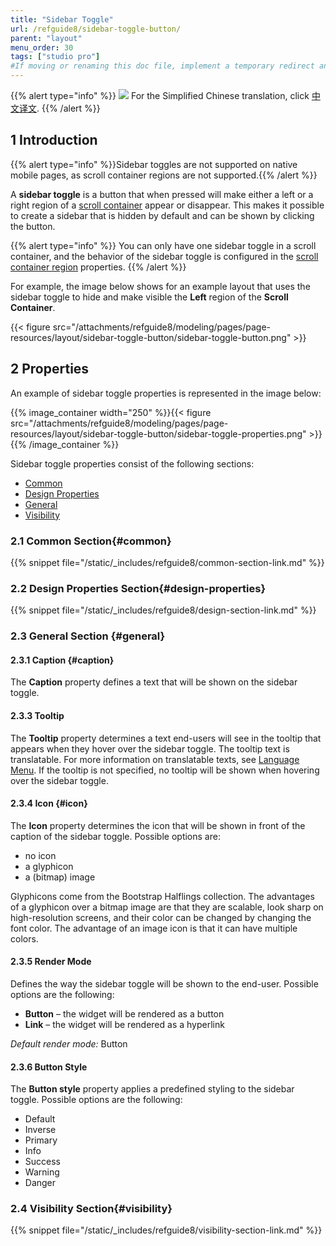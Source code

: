 ```yaml
---
title: "Sidebar Toggle"
url: /refguide8/sidebar-toggle-button/
parent: "layout"
menu_order: 30
tags: ["studio pro"]
#If moving or renaming this doc file, implement a temporary redirect and let the respective team know they should update the URL in the product. See Mapping to Products for more details.
---
```


{{% alert type="info" %}}
<img src="attachments/chinese-translation/china.png" style="display: inline-block; margin: 0" /> For the Simplified Chinese translation, click [中文译文](https://cdn.mendix.tencent-cloud.com/documentation/refguide8/sidebar-toggle-button.pdf).
{{% /alert %}}

## 1 Introduction

{{% alert type="info" %}}Sidebar toggles are not supported on native mobile pages, as scroll container regions are not supported.{{% /alert %}}

A **sidebar toggle** is a button that when pressed will make either a left or a right region of a [scroll container](/refguide8/scroll-container/) appear or disappear. This makes it possible to create a sidebar that is hidden by default and can be shown by clicking the button.

{{% alert type="info" %}}
You can only have one sidebar toggle in a scroll container, and the behavior of the sidebar toggle is configured in the [scroll container region](/refguide8/scroll-container/#region) properties.
{{% /alert %}}

For example, the image below shows for an example layout that uses the sidebar toggle to hide and make visible the **Left** region of the **Scroll Container**. 

{{< figure src="/attachments/refguide8/modeling/pages/page-resources/layout/sidebar-toggle-button/sidebar-toggle-button.png" >}}

## 2 Properties

An example of sidebar toggle properties is represented in the image below:

{{% image_container width="250" %}}{{< figure src="/attachments/refguide8/modeling/pages/page-resources/layout/sidebar-toggle-button/sidebar-toggle-properties.png" >}}
{{% /image_container %}}

Sidebar toggle properties consist of the following sections:

* [Common](#common)
* [Design Properties](#design-properties)
* [General](#general)
* [Visibility](#visibility)

### 2.1 Common Section{#common}

{{% snippet file="/static/_includes/refguide8/common-section-link.md" %}}

### 2.2 Design Properties Section{#design-properties}

{{% snippet file="/static/_includes/refguide8/design-section-link.md" %}}

### 2.3 General Section {#general}

#### 2.3.1 Caption {#caption}

The **Caption** property defines a text that will be shown on the sidebar toggle.

#### 2.3.3 Tooltip

The **Tooltip** property determines a text end-users will see in the tooltip that appears when they hover over the sidebar toggle. The tooltip text is translatable. For more information on translatable texts, see [Language Menu](/refguide8/translatable-texts/). If the tooltip is not specified, no tooltip will be shown when hovering over the sidebar toggle.

#### 2.3.4 Icon {#icon}

The **Icon** property determines the icon that will be shown in front of the caption of the sidebar toggle. Possible options are: 

* no icon
* a glyphicon 
* a (bitmap) image

Glyphicons come from the Bootstrap Halflings collection. The advantages of a glyphicon over a bitmap image are that they are scalable, look sharp on high-resolution screens, and their color can be changed by changing the font color. The advantage of an image icon is that it can have multiple colors.

#### 2.3.5 Render Mode

Defines the way the sidebar toggle will be shown to the end-user. Possible options are the following:

* **Button** – the widget will be rendered as a button
* **Link** – the widget will be rendered as a hyperlink

*Default render mode:* Button

#### 2.3.6 Button Style

The **Button style** property applies a predefined styling to the sidebar toggle. Possible options are the following:

* Default
* Inverse
* Primary
* Info
* Success
* Warning
* Danger

### 2.4 Visibility Section{#visibility}

{{% snippet file="/static/_includes/refguide8/visibility-section-link.md" %}}
